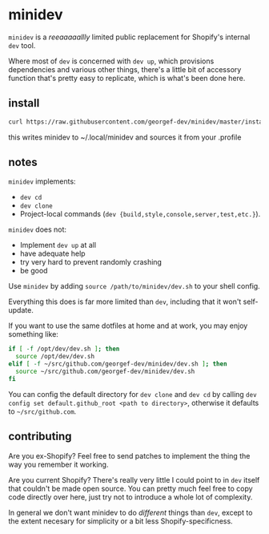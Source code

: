 # minidev

`minidev` is a *reeaaaaallly* limited public replacement for Shopify's internal `dev` tool.

Where most of `dev` is concerned with `dev up`, which provisions dependencies and various other
things, there's a little bit of accessory function that's pretty easy to replicate, which is what's
been done here.

## install

```bash
curl https://raw.githubusercontent.com/georgef-dev/minidev/master/install.sh | bash
```

this writes minidev to ~/.local/minidev and sources it from your  .profile

## notes

`minidev` implements:

* `dev cd`
* `dev clone`
* Project-local commands (`dev {build,style,console,server,test,etc.}`).


`minidev` does not:

* Implement `dev up` at all
* have adequate help
* try very hard to prevent randomly crashing
* be good

Use `minidev` by adding `source /path/to/minidev/dev.sh` to your shell config.

Everything this does is far more limited than `dev`, including that it won't self-update.

If you want to use the same dotfiles at home and at work, you may enjoy something like:

```bash
if [ -f /opt/dev/dev.sh ]; then
  source /opt/dev/dev.sh
elif [ -f ~/src/github.com/georgef-dev/minidev/dev.sh ]; then
  source ~/src/github.com/georgef-dev/minidev/dev.sh
fi
```

You can config the default directory for `dev clone` and `dev cd` by calling `dev config set default.github_root <path to directory>`, otherwise it defaults to `~/src/github.com`.

## contributing

Are you ex-Shopify? Feel free to send patches to implement the thing the way you
remember it working.

Are you current Shopify? There's really very little I could point to in `dev`
itself that couldn't be made open source. You can pretty much feel free to copy
code directly over here, just try not to introduce a whole lot of complexity.

In general we don't want minidev to do _different_ things than `dev`, except to
the extent necesary for simplicity or a bit less Shopify-specificness.
